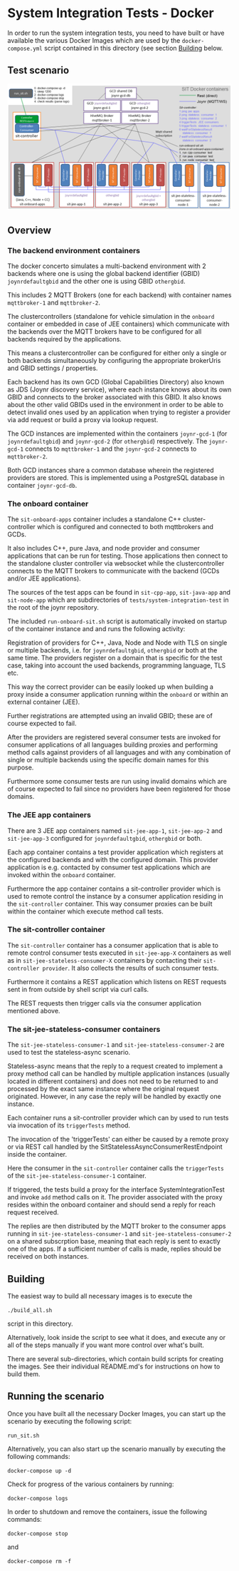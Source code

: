 # System Integration Tests - Docker

In order to run the system integration tests, you need to have built
or have available the various Docker Images which are used by
the `docker-compose.yml` script contained in this directory (see section
[Building](#building) below.


## Test scenario

![SIT Test Scenario Overview](docs/OverviewSIT.png)

## Overview

### The backend environment containers

The docker concerto simulates a multi-backend environment with
2 backends where one is using the global backend identifier (GBID)
`joynrdefaultgbid` and the other one is using GBID `othergbid`.

This includes 2 MQTT Brokers (one for each backend) with
container names `mqttbroker-1` and `mqttbroker-2`.

The clustercontrollers (standalone for vehicle simulation in the
`onboard` container or embedded in case of JEE containers) which
communicate with the backends over the MQTT brokers have to be
configured for all backends required by the applications.

This means a clustercontroller can be configured for either only a
single or both backends simultaneously by configuring the appropriate
brokerUris and GBID settings / properties.

Each backend has its own GCD (Global Capabilities Directory)
also known as JDS (Joynr discovery service), where each
instance knows about its own GBID and connects to the broker
associated with this GBID. It also knows about the other valid
GBIDs used in the environment in order to be able to detect
invalid ones used by an application when trying to register a
provider via add request or build a proxy via lookup request.

The GCD instances are implemented within the containers
`joynr-gcd-1` (for `joynrdefaultgbid`) and `joynr-gcd-2` (for `othergbid`)
respectively. The `joynr-gcd-1` connects to `mqttbroker-1`
and the `joynr-gcd-2` connects to `mqttbroker-2`.

Both GCD instances share a common database wherein the registered
providers are stored. This is implemented using a PostgreSQL
database in container `joynr-gcd-db`.

### The onboard container

The `sit-onboard-apps` container includes a standalone C++ cluster-controller
which is configured and connected to both mqttbrokers and GCDs.

It also includes C++, pure Java, and node provider and consumer
applications that can be run for testing. Those applications then
connect to the standalone cluster controller via websocket while
the clustercontroller connects to the MQTT brokers to communicate
with the backend (GCDs and/or JEE applications).

The sources of the test apps can be found in `sit-cpp-app`,
`sit-java-app` and `sit-node-app` which are subdirectories of
`tests/system-integration-test` in the root of the joynr repository.

The included `run-onboard-sit.sh` script is automatically invoked
on startup of the container instance and and runs the following activity:

Registration of providers for C++, Java, Node and Node with TLS
on single or multiple backends, i.e. for `joynrdefaultgbid`,
`othergbid` or both at the same time. The providers register on
a domain that is specific for the test case, taking into account
the used backends, programming language, TLS etc.

This way the correct provider can be easily looked up when
building a proxy inside a consumer application running within the
`onboard` or within an external container (JEE).

Further registrations are attempted using an invalid GBID; these are
of course expected to fail.

After the providers are registered several consumer tests are invoked for
consumer applications of all languages building proxies and performing method calls
against providers of all languages and with any combination of single or
multiple backends using the specific domain names for this purpose.

Furthermore some consumer tests are run using invalid domains which are of course
expected to fail since no providers have been registered for those domains.

### The JEE app containers

There are 3 JEE app containers named `sit-jee-app-1`, `sit-jee-app-2`
and `sit-jee-app-3` configured for `joynrdefaultgbid`, `othergbid` or
both.

Each app container contains a test provider application which registers
at the configured backends and with the configured domain.
This provider application is e.g. contacted by consumer test
applications which are invoked within the `onboard` container.

Furthermore the app container contains a sit-controller provider which
is used to remote control the instance by a consumer application residing
in the `sit-controller` container. This way consumer proxies can be
built within the container which execute method call tests.

### The sit-controller container

The `sit-controller` container has a consumer application that is
able to remote control consumer tests executed in `sit-jee-app-X`
containers as well as in `sit-jee-stateless-consumer-X` containers
by contacting their `sit-controller provider`. It also collects
the results of such consumer tests.

Furthermore it contains a REST application which listens on REST
requests sent in from outside by shell script via curl calls.

The REST requests then trigger calls via the consumer application
mentioned above.

### The sit-jee-stateless-consumer containers

The `sit-jee-stateless-consumer-1` and `sit-jee-stateless-consumer-2`
are used to test the stateless-async scenario.

Stateless-async means that the reply to a request created to implement
a proxy method call can be handled by multiple application instances
(usually located in different containers) and does not need to be
returned to and processed by the exact same instance where the
original request originated. However, in any case the reply will be
handled by exactly one instance.

Each container runs a sit-controller provider which can by used to
run tests via invocation of its `triggerTests` method.

The invocation of the 'triggerTests' can either be caused by a remote
proxy or via REST call handled by the SitStatelessAsyncConsumerRestEndpoint
inside the container.

Here the consumer in the `sit-controller` container calls
the `triggerTests` of the `sit-jee-stateless-consumer-1` container.

If triggered, the tests build a proxy for the interface
SystemIntegrationTest and invoke `add` method calls on it.
The provider associated with the proxy resides within the onboard
container and should send a reply for reach request received.

The replies are then distributed by the MQTT broker to the consumer
apps running in `sit-jee-stateless-consumer-1` and
`sit-jee-stateless-consumer-2` on a shared subscrption base,
meaning that each reply is sent to exactly one of the apps.
If a sufficient number of calls is made, replies should be received
on both instances.

## Building

The easiest way to build all necessary images is to execute the

`./build_all.sh`

script in this directory.

Alternatively, look inside the script to see what it does, and
execute any or all of the steps manually if you want more control
over what's built.

There are several sub-directories, which contain build scripts
for creating the images. See their individual README.md's for
instructions on how to build them.

## Running the scenario

Once you have built all the necessary Docker Images, you
can start up the scenario by executing the following script:

`run_sit.sh`

Alternatively, you can also start up the scenario manually by
executing the following commands:

`docker-compose up -d`

Check for progress of the various containers by running:

`docker-compose logs`

In order to shutdown and remove the containers, issue the
following commands:

`docker-compose stop`

and

`docker-compose rm -f`
